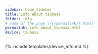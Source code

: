 ```yaml
---
sidebar: home_sidebar
title: Info about tsubasa
folder: info
# name of the page (/{{permalink}}.html)
permalink: info_about_tsubasa.html
device: tsubasa
---
```

{% include templates/device_info.md %}
